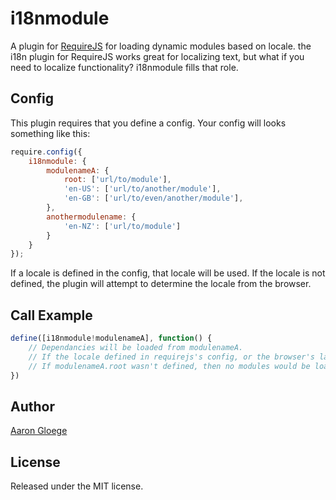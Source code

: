 i18nmodule
==========

A plugin for [RequireJS](http://requirejs.org) for loading dynamic modules based on locale. the i18n plugin for RequireJS works great for localizing text, but what if you need to localize functionality? i18nmodule fills that role.

## Config

This plugin requires that you define a config. Your config will looks something like this:

```js
require.config({
    i18nmodule: {
        modulenameA: {
            root: ['url/to/module'],
            'en-US': ['url/to/another/module'],
            'en-GB': ['url/to/even/another/module'],
        },
        anothermodulename: {
            'en-NZ': ['url/to/module']
        }
    }
});
```

If a locale is defined in the config, that locale will be used. If the locale is not defined, the plugin will attempt to determine the locale from the browser.

## Call Example

```js
define([i18nmodule!modulenameA], function() {
    // Dependancies will be loaded from modulenameA.
    // If the locale defined in requirejs's config, or the browser's language string is not in modulenameA, then modulenameA.root will be used.
    // If modulenameA.root wasn't defined, then no modules would be loaded.
})
```

## Author

[Aaron Gloege](http://www.aarongloege.com/)

## License

Released under the MIT license.